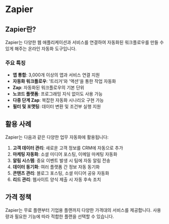 # Zapier

## Zapier란?

Zapier는 다양한 웹 애플리케이션과 서비스를 연결하여 자동화된 워크플로우를 만들 수 있게 해주는 온라인 자동화 도구입니다.

### 주요 특징
- **앱 통합**: 3,000개 이상의 앱과 서비스 연결 지원
- **자동화 워크플로우**: '트리거'와 '액션'을 통한 작업 자동화
- **Zap**: 자동화된 워크플로우의 기본 단위
- **노코드 플랫폼**: 프로그래밍 지식 없이도 사용 가능
- **다중 단계 Zap**: 복잡한 자동화 시나리오 구현 가능
- **필터 및 포맷팅**: 데이터 변환 및 조건부 실행 지원

## 활용 사례

Zapier는 다음과 같은 다양한 업무 자동화에 활용됩니다:

1. **고객 데이터 관리**: 새로운 고객 정보를 CRM에 자동으로 추가
2. **마케팅 자동화**: 소셜 미디어 포스팅, 이메일 마케팅 자동화
3. **알림 시스템**: 중요 이벤트 발생 시 팀에 자동 알림 전송
4. **데이터 동기화**: 여러 플랫폼 간 정보 자동 동기화
5. **콘텐츠 관리**: 블로그 포스팅, 소셜 미디어 공유 자동화
6. **리드 관리**: 웹사이트 양식 제출 시 자동 후속 조치

## 가격 정책

Zapier는 무료 플랜부터 기업용 플랜까지 다양한 가격대의 서비스를 제공합니다. 사용량과 필요한 기능에 따라 적합한 플랜을 선택할 수 있습니다.

